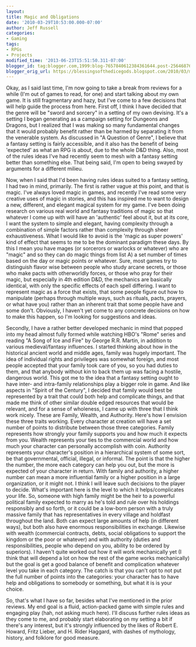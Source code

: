 ```yaml
---
layout:  
title: Magic and Obligations
date: '2010-03-29T10:53:00.000-07:00'
author: Jeff Russell
categories:
- Gaming
tags:
- RPGs
- Projects
modified_time: '2013-06-23T15:51:50.311-07:00'
blogger_id: tag:blogger.com,1999:blog-7657840612384361644.post-2564687606073133678
blogger_orig_url: https://blessingsofthedicegods.blogspot.com/2010/03/magic-and-obligations.html
---
```


Okay, as I said last time, I'm now going to take a break from reviews for a while (I'm out of games to read, for one) and start talking about my own game. It is still fragmentary and hazy, but I've come to a few decisions that will help guide the process from here. First off, I think I have decided that the genre will be "sword and sorcery" in a setting of my own devising. It's a setting I began generating as a campaign setting for Dungeons and Dragons, but I realized that I was making so many fundamental changes that it would probably benefit rather than be harmed by separating it from the venerable system. As discussed in "A Question of Genre", I believe that a fantasy setting is fairly accessible, and it also has the benefit of being 'expected' as what an RPG is about, due to the whole D&D thing. Also, most of the rules ideas I've had recently seem to mesh with a fantasy setting better than something else. That being said, I'm open to being swayed by arguments for a different milieu.  
  
Now, when I said that I'd been having rules ideas suited to a fantasy setting, I had two in mind, primarily. The first is rather vague at this point, and that is magic. I've always loved magic in games, and recently I've read some very creative uses of magic in stories, and this has inspired me to want to design a new, different, and elegant magical system for my game. I've been doing research on various real world and fantasy traditions of magic so that whatever I come up with will have an 'authentic' feel about it, but at its core, I want the system to simple and elegant, having complexity through a combination of simple factors rather than complexity through sheer exhaustiveness. What I would like to avoid is the 'magic as super powers' kind of effect that seems to me to be the dominant paradigm these days. By this I mean you have mages (or sorcerors or warlocks or whatever) who are "magic" and so they can do magic things from list A) a set number of times based on the day or magic points or whatever. Sure, most games try to distinguish flavor wise between people who study arcane secrets, or those who make pacts with otherworldly forces, or those who pray for their magic, but especially in 4th edition D&D, the mechanics are basically identical, with only the specific effects of each spell differing. I want to represent magic as a force that exists, that some people figure out how to manipulate (perhaps through multiple ways, such as rituals, pacts, prayers, or what have you) rather than an inherent trait that some people have and some don't. Obviously, I haven't yet come to any concrete decisions on how to make this happen, so I'm looking for suggestions and ideas.  
  
Secondly, I have a rather better developed mechanic in mind that popped into my head almost fully formed while watching HBO's "Rome" series and reading "A Song of Ice and Fire" by George R.R. Martin, in addition to various medieval/fantasy influences. I started thinking about how in the historical ancient world and middle ages, family was hugely important. The idea of individual rights and privileges was somewhat foreign, and most people accepted that your family took care of you, so you had duties to them, and that anybody without kin to back them up was facing a hostile, dangerous world. This got me to the idea that a fantasy setting ought to have inter- and intra-family relationships play a bigger role in game. And like aspects in "Spirit of the Century", I decided that family would best be represented by a trait that could both help and complicate things, and that made me think of other similar double edged resources that would be relevant, and for a sense of wholeness, I came up with three that I think work nicely. These are Family, Wealth, and Authority. Here's how I envision these three traits working. Every character at creation will have a set number of points to distribute between those three categories. Family represents how strongly your family supports you and how much it expects from you. Wealth represents your ties to the commercial world and how much your character can personally accomplish with coin. Authority represents your character's position in a hierarchical system of some sort, be that governmental, official, illegal, or informal. The point is that the higher the number, the more each category can help you out, but the more is expected of your character in return. With family and authority, a higher number can mean a more influential family or a higher position in a large organization, or it might not. I think I will leave such decisions to the player to decide. What's important here is the level to which it helps/complicates your life. So, someone with high family might be the heir to a powerful political family expected to marry as he's told and rule over his holdings responsibly and so forth, or it could be a low-born person with a truly massive family that has representatives in every village and holdfast throughout the land. Both can expect large amounts of help (in different ways), but both also have enormous responsibilities in exchange. Likewise with wealth (commercial contracts, debts, social obligations to support the kingdom or the poor or whatever) and with authority (duties and responsibilities, people who depend on you, ability to be ordered by superiors). I haven't quite worked out how it will work mechanically yet (I think that will depend a lot on how the rest of the game works mechanically) but the goal is get a good balance of benefit and complication whatever level you take in each category. The catch is that you can't opt to not put the full number of points into the categories: your character has to have help and obligations to somebody or something, but what it is is your choice.  
  
So, that's what I have so far, besides what I've mentioned in the prior reviews. My end goal is a fluid, action-packed game with simple rules and engaging play (hah, not asking much here). I'll discuss further rules ideas as they come to me, and probably start elaborating on my setting a bit if there's any interest, but it's strongly influenced by the likes of Robert E. Howard, Fritz Lieber, and H. Rider Haggard, with dashes of mythology, history, and folklore for good measure. 
